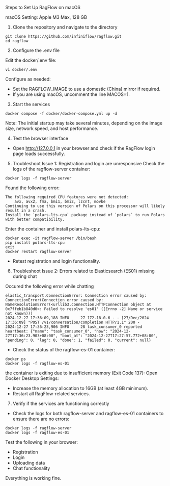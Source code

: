 Steps to Set Up RagFlow on macOS 

macOS Setting: Apple M3 Max, 128 GB 

1. Clone the repository and navigate to the directory

```shell
git clone https://github.com/infiniflow/ragflow.git
cd ragflow
```

2. Configure the .env file

Edit the docker/.env file:

```shell
vi docker/.env
```
Configure as needed:
- Set the RAGFLOW_IMAGE to use a domestic (China) mirror if required.
- If you are using macOS, uncomment the line MACOS=1.

3. Start the services

```shell
docker compose -f docker/docker-compose.yml up -d
```

Note: The initial startup may take several minutes, depending on the image size, network speed, and host performance.

4. Test the browser interface
- Open http://127.0.0.1 in your browser and check if the RagFlow login page loads successfully.

5. Troubleshoot Issue 1: Registration and login are unresponsive
Check the logs of the ragflow-server container:
```shell
docker logs -f ragflow-server
```
Found the following error:
```shell
The following required CPU features were not detected:
    avx, avx2, fma, bmi1, bmi2, lzcnt, movbe
Continuing to use this version of Polars on this processor will likely result in a crash.
Install the `polars-lts-cpu` package instead of `polars` to run Polars with better compatibility.
```

Enter the container and install polars-lts-cpu:
```shell
docker exec -it ragflow-server /bin/bash
pip install polars-lts-cpu
exit
docker restart ragflow-server
```
- Retest registration and login functionality.

6. Troubleshoot Issue 2: Errors related to Elasticsearch (ES01) missing during chat

Occured the following error while chatting
```
elastic_transport.ConnectionError: Connection error caused by: ConnectionError(Connection error caused by: NameResolutionError(<urllib3.connection.HTTPConnection object at 0x7ffeb1b840d0>: Failed to resolve 'es01' ([Errno -2] Name or service not known)))
2024-12-27 17:36:09,188 INFO     27 172.18.0.6 - - [27/Dec/2024 17:36:09] "POST /v1/conversation/completion HTTP/1.1" 200 -
2024-12-27 17:36:23,906 INFO     28 task_consumer_0 reported heartbeat: {"name": "task_consumer_0", "now": "2024-12-27T17:36:23.903+08:00", "boot_at": "2024-12-27T17:27:57.772+08:00", "pending": 0, "lag": 0, "done": 1, "failed": 0, "current": null}
```

- Check the status of the ragflow-es-01 container:
```shell
docker ps
docker logs -f ragflow-es-01
```
the container is exiting due to insufficient memory (Exit Code 137):
Open Docker Desktop Settings:
- Increase the memory allocation to 16GB (at least 4GB minimum).
- Restart all RagFlow-related services.

7. Verify if the services are functioning correctly
- Check the logs for both ragflow-server and ragflow-es-01 containers to ensure there are no errors:
```shell
docker logs -f ragflow-server
docker logs -f ragflow-es-01
```
Test the following in your browser:
- Registration
- Login
- Uploading data
- Chat functionality

Everything is working fine.
